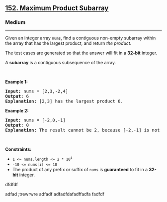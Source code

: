 <h2><a href="https://leetcode.com/problems/maximum-product-subarray/">152. Maximum Product Subarray</a></h2><h3>Medium</h3><hr><div><p>Given an integer array <code>nums</code>, find a contiguous non-empty subarray within the array that has the largest product, and return <em>the product</em>.</p>

<p>The test cases are generated so that the answer will fit in a <strong>32-bit</strong> integer.</p>

<p>A <strong>subarray</strong> is a contiguous subsequence of the array.</p>

<p>&nbsp;</p>
<p><strong>Example 1:</strong></p>

<pre><strong>Input:</strong> nums = [2,3,-2,4]
<strong>Output:</strong> 6
<strong>Explanation:</strong> [2,3] has the largest product 6.
</pre>

<p><strong>Example 2:</strong></p>

<pre><strong>Input:</strong> nums = [-2,0,-1]
<strong>Output:</strong> 0
<strong>Explanation:</strong> The result cannot be 2, because [-2,-1] is not a subarray.
</pre>

<p>&nbsp;</p>
<p><strong>Constraints:</strong></p>

<ul>
	<li><code>1 &lt;= nums.length &lt;= 2 * 10<sup>4</sup></code></li>
	<li><code>-10 &lt;= nums[i] &lt;= 10</code></li>
	<li>The product of any prefix or suffix of <code>nums</code> is <strong>guaranteed</strong> to fit in a <strong>32-bit</strong> integer.</li>
</ul>
</div>




dfdfdf

adfad
;trewrwre
adfadf
adfadfdafadffadfa
fadfdf
